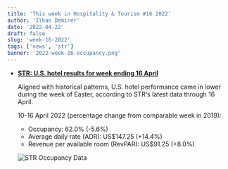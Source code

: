 ```yaml
---
title: 'This week in Hospitality & Tourism #16 2022'
author: 'Ilhan Demirer'
date: '2022-04-22'
draft: false
slug: 'week-16-2022'
tags: ['news', 'str']
banner: '2022-week-16-occupancy.png'
---
```


- **[STR: U.S. hotel results for week ending 16 April](https://str.com/press-release/str-us-hotel-results-week-ending-16-april)**

  Aligned with historical patterns, U.S. hotel performance came in lower during the week of Easter, according to STR‘s latest data through 16 April.

  10-16 April 2022 (percentage change from comparable week in 2019):

  - Occupancy: 62.0% (-5.6%)
  - Average daily rate (ADR): US$147.25 (+14.4%)
  - Revenue per available room (RevPAR): US$91.25 (+8.0%)

  ![STR Occupancy Data](/images/blogimages/2022-week-16-occupancy.png)
